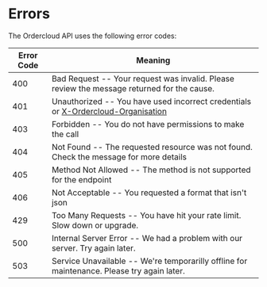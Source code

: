 # Errors

The Ordercloud API uses the following error codes:


Error Code | Meaning
---------- | -------
400 | Bad Request -- Your request was invalid. Please review the message returned for the cause.
401 | Unauthorized -- You have used incorrect credentials or [X-Ordercloud-Organisation](##X-Ordercloud-Organisation)
403 | Forbidden -- You do not have permissions to make the call
404 | Not Found -- The requested resource was not found. Check the message for more details
405 | Method Not Allowed -- The method is not supported for the endpoint
406 | Not Acceptable -- You requested a format that isn't json
429 | Too Many Requests -- You have hit your rate limit. Slow down or upgrade.
500 | Internal Server Error -- We had a problem with our server. Try again later.
503 | Service Unavailable -- We're temporarilly  offline for maintenance. Please try again later.
